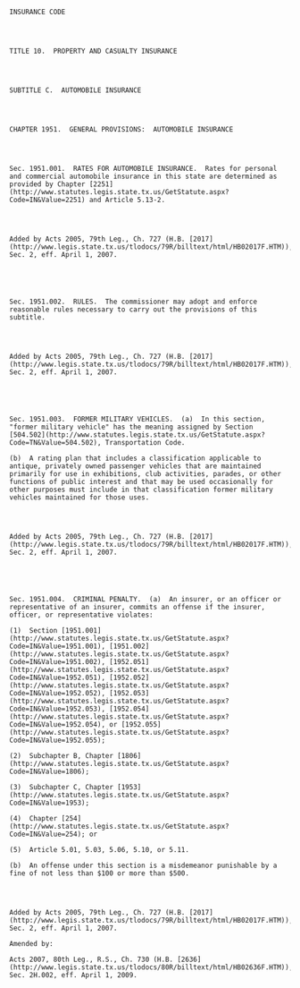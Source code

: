 ﻿
    
    
    	
    					
    
    
    INSURANCE CODE
    
      
    
    
    TITLE 10.  PROPERTY AND CASUALTY INSURANCE
    
      
    
    
    SUBTITLE C.  AUTOMOBILE INSURANCE
    
      
    
    
    CHAPTER 1951.  GENERAL PROVISIONS:  AUTOMOBILE INSURANCE
    
      
    
    
    Sec. 1951.001.  RATES FOR AUTOMOBILE INSURANCE.  Rates for personal and commercial automobile insurance in this state are determined as provided by Chapter [2251](http://www.statutes.legis.state.tx.us/GetStatute.aspx?Code=IN&Value=2251) and Article 5.13-2.
    
    
    
    
    Added by Acts 2005, 79th Leg., Ch. 727 (H.B. [2017](http://www.legis.state.tx.us/tlodocs/79R/billtext/html/HB02017F.HTM)), Sec. 2, eff. April 1, 2007.
    
    
    
    
    
    Sec. 1951.002.  RULES.  The commissioner may adopt and enforce reasonable rules necessary to carry out the provisions of this subtitle.
    
    
    
    
    Added by Acts 2005, 79th Leg., Ch. 727 (H.B. [2017](http://www.legis.state.tx.us/tlodocs/79R/billtext/html/HB02017F.HTM)), Sec. 2, eff. April 1, 2007.
    
    
    
    
    
    Sec. 1951.003.  FORMER MILITARY VEHICLES.  (a)  In this section, "former military vehicle" has the meaning assigned by Section [504.502](http://www.statutes.legis.state.tx.us/GetStatute.aspx?Code=TN&Value=504.502), Transportation Code.
    
    (b)  A rating plan that includes a classification applicable to antique, privately owned passenger vehicles that are maintained primarily for use in exhibitions, club activities, parades, or other functions of public interest and that may be used occasionally for other purposes must include in that classification former military vehicles maintained for those uses.
    
    
    
    
    Added by Acts 2005, 79th Leg., Ch. 727 (H.B. [2017](http://www.legis.state.tx.us/tlodocs/79R/billtext/html/HB02017F.HTM)), Sec. 2, eff. April 1, 2007.
    
    
    
    
    
    Sec. 1951.004.  CRIMINAL PENALTY.  (a)  An insurer, or an officer or representative of an insurer, commits an offense if the insurer, officer, or representative violates:
    
    (1)  Section [1951.001](http://www.statutes.legis.state.tx.us/GetStatute.aspx?Code=IN&Value=1951.001), [1951.002](http://www.statutes.legis.state.tx.us/GetStatute.aspx?Code=IN&Value=1951.002), [1952.051](http://www.statutes.legis.state.tx.us/GetStatute.aspx?Code=IN&Value=1952.051), [1952.052](http://www.statutes.legis.state.tx.us/GetStatute.aspx?Code=IN&Value=1952.052), [1952.053](http://www.statutes.legis.state.tx.us/GetStatute.aspx?Code=IN&Value=1952.053), [1952.054](http://www.statutes.legis.state.tx.us/GetStatute.aspx?Code=IN&Value=1952.054), or [1952.055](http://www.statutes.legis.state.tx.us/GetStatute.aspx?Code=IN&Value=1952.055);
    
    (2)  Subchapter B, Chapter [1806](http://www.statutes.legis.state.tx.us/GetStatute.aspx?Code=IN&Value=1806);
    
    (3)  Subchapter C, Chapter [1953](http://www.statutes.legis.state.tx.us/GetStatute.aspx?Code=IN&Value=1953);
    
    (4)  Chapter [254](http://www.statutes.legis.state.tx.us/GetStatute.aspx?Code=IN&Value=254); or
    
    (5)  Article 5.01, 5.03, 5.06, 5.10, or 5.11.
    
    (b)  An offense under this section is a misdemeanor punishable by a fine of not less than $100 or more than $500.
    
    
    
    
    Added by Acts 2005, 79th Leg., Ch. 727 (H.B. [2017](http://www.legis.state.tx.us/tlodocs/79R/billtext/html/HB02017F.HTM)), Sec. 2, eff. April 1, 2007.
    
    Amended by: 
    
    Acts 2007, 80th Leg., R.S., Ch. 730 (H.B. [2636](http://www.legis.state.tx.us/tlodocs/80R/billtext/html/HB02636F.HTM)), Sec. 2H.002, eff. April 1, 2009.
    
    
    
    
    				

